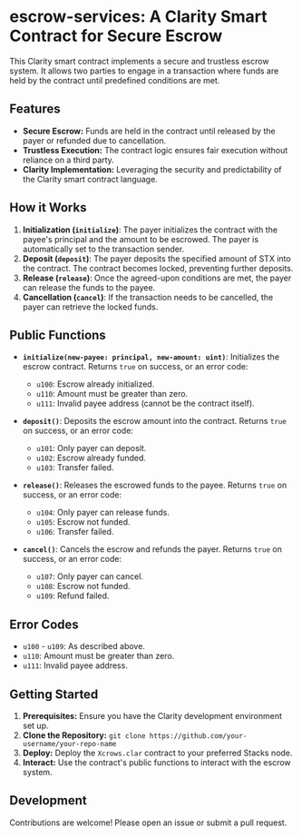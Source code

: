 # escrow-services: A Clarity Smart Contract for Secure Escrow

This Clarity smart contract implements a secure and trustless escrow system. It allows two parties to engage in a transaction where funds are held by the contract until predefined conditions are met.

## Features

* **Secure Escrow:** Funds are held in the contract until released by the payer or refunded due to cancellation.
* **Trustless Execution:** The contract logic ensures fair execution without reliance on a third party.
* **Clarity Implementation:** Leveraging the security and predictability of the Clarity smart contract language.

## How it Works

1. **Initialization (`initialize`)**: The payer initializes the contract with the payee's principal and the amount to be escrowed.  The payer is automatically set to the transaction sender.
2. **Deposit (`deposit`)**: The payer deposits the specified amount of STX into the contract. The contract becomes locked, preventing further deposits.
3. **Release (`release`)**: Once the agreed-upon conditions are met, the payer can release the funds to the payee.
4. **Cancellation (`cancel`)**: If the transaction needs to be cancelled, the payer can retrieve the locked funds.

## Public Functions

* **`initialize(new-payee: principal, new-amount: uint)`**: Initializes the escrow contract. Returns `true` on success, or an error code:
    * `u100`: Escrow already initialized.
    * `u110`: Amount must be greater than zero.
    * `u111`: Invalid payee address (cannot be the contract itself).

* **`deposit()`**: Deposits the escrow amount into the contract. Returns `true` on success, or an error code:
    * `u101`: Only payer can deposit.
    * `u102`: Escrow already funded.
    * `u103`: Transfer failed.

* **`release()`**: Releases the escrowed funds to the payee. Returns `true` on success, or an error code:
    * `u104`: Only payer can release funds.
    * `u105`: Escrow not funded.
    * `u106`: Transfer failed.

* **`cancel()`**: Cancels the escrow and refunds the payer. Returns `true` on success, or an error code:
    * `u107`: Only payer can cancel.
    * `u108`: Escrow not funded.
    * `u109`: Refund failed.

## Error Codes

* `u100` - `u109`: As described above.
* `u110`: Amount must be greater than zero.
* `u111`: Invalid payee address.


## Getting Started

1. **Prerequisites:** Ensure you have the Clarity development environment set up.
2. **Clone the Repository:** `git clone https://github.com/your-username/your-repo-name`
3. **Deploy:** Deploy the `Xcrows.clar` contract to your preferred Stacks node.
4. **Interact:** Use the contract's public functions to interact with the escrow system.

## Development

Contributions are welcome! Please open an issue or submit a pull request.
